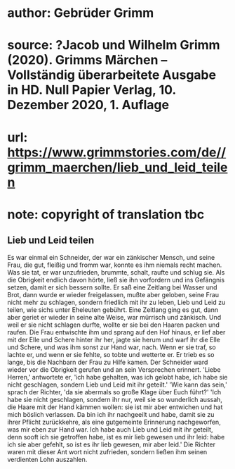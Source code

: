 # author: Gebrüder Grimm
# source: ?Jacob und Wilhelm Grimm (2020). Grimms Märchen – Vollständig überarbeitete Ausgabe in HD. Null Papier Verlag, 10. Dezember 2020, 1. Auflage
# url: https://www.grimmstories.com/de//grimm_maerchen/lieb_und_leid_teilen
# note: copyright of translation tbc

## Lieb und Leid teilen 

Es war einmal ein Schneider, der war ein zänkischer Mensch, und seine
Frau, die gut, fleißig und fromm war, konnte es ihm niemals recht
machen. Was sie tat, er war unzufrieden, brummte, schalt, raufte und
schlug sie. Als die Obrigkeit endlich davon hörte, ließ sie ihn
vorfordern und ins Gefängnis setzen, damit er sich bessern sollte. Er
saß eine Zeitlang bei Wasser und Brot, dann wurde er wieder
freigelassen, mußte aber geloben, seine Frau nicht mehr zu schlagen,
sondern friedlich mit ihr zu leben, Lieb und Leid zu teilen, wie sichs
unter Eheleuten gebührt. Eine Zeitlang ging es gut, dann aber geriet er
wieder in seine alte Weise, war mürrisch und zänkisch. Und weil er sie
nicht schlagen durfte, wollte er sie bei den Haaren packen und raufen.
Die Frau entwischte ihm und sprang auf den Hof hinaus, er lief aber mit
der Elle und Schere hinter ihr her, jagte sie herum und warf ihr die
Elle und Schere, und was ihm sonst zur Hand war, nach. Wenn er sie traf,
so lachte er, und wenn er sie fehlte, so tobte und wetterte er. Er trieb
es so lange, bis die Nachbarn der Frau zu Hilfe kamen. Der Schneider
ward wieder vor die Obrigkeit gerufen und an sein Versprechen erinnert.
'Liebe Herren,' antwortete er, 'ich habe gehalten, was ich gelobt
habe, ich habe sie nicht geschlagen, sondern Lieb und Leid mit ihr
geteilt.' 'Wie kann das sein,' sprach der Richter, 'da sie abermals
so große Klage über Euch führt?' 'Ich habe sie nicht geschlagen,
sondern ihr nur, weil sie so wunderlich aussah, die Haare mit der Hand
kämmen wollen: sie ist mir aber entwichen und hat mich böslich
verlassen. Da bin ich ihr nachgeeilt und habe, damit sie zu ihrer
Pflicht zurückkehre, als eine gutgemeinte Erinnerung nachgeworfen, was
mir eben zur Hand war. Ich habe auch Lieb und Leid mit ihr geteilt, denn
sooft ich sie getroffen habe, ist es mir lieb gewesen und ihr leid: habe
ich sie aber gefehlt, so ist es ihr lieb gewesen, mir aber leid.' Die
Richter waren mit dieser Ant wort nicht zufrieden, sondern ließen ihm
seinen verdienten Lohn auszahlen.
